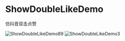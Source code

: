 # ShowDoubleLikeDemo
仿抖音双击点赞



![ShowDoubleLikeDemo89](https://user-images.githubusercontent.com/19968354/132088510-b3f3d225-0098-44c1-a728-af604386d518.gif)
![ShowDoubleLikeDemo3](https://user-images.githubusercontent.com/19968354/132088512-b80668d8-4da8-41e0-b33c-826a3e6e63ab.gif)
